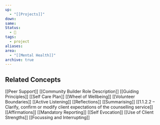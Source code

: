 ```yaml
---
up:
  - "[[Projects]]"
down: 
same: 
Status:
  - 🌳
tags:
  - project
aliases: 
area:
  - "[[Mental Health]]"
archive: true
---
```

## Related Concepts
[[Peer Support]]
[[Community Builder Role Description]]
[[Guiding Principles]]
[[Self Care Plan]]
[[Wheel of Wellbeing]]
[[Volunteer Boundaries]]
[[Active Listening]]
[[Reflections]]
[[Summarising]]
[[1.1.2.2 – Clarify, confirm or modify client expectations of the counselling service]]
[[Affirmations]]
[[Mandatory Reporting]]
[[Self Evocation]]
[[Use of Client Strengths]]
[[Focussing and Interrupting]]
